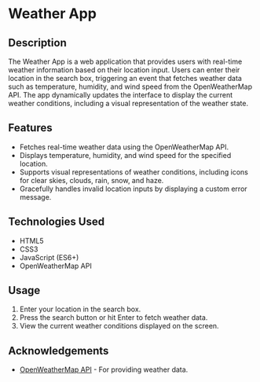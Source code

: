 # Weather App

## Description
The Weather App is a web application that provides users with real-time weather information based on their location input. Users can enter their location in the search box, triggering an event that fetches weather data such as temperature, humidity, and wind speed from the OpenWeatherMap API. The app dynamically updates the interface to display the current weather conditions, including a visual representation of the weather state.

## Features
- Fetches real-time weather data using the OpenWeatherMap API.
- Displays temperature, humidity, and wind speed for the specified location.
- Supports visual representations of weather conditions, including icons for clear skies, clouds, rain, snow, and haze.
- Gracefully handles invalid location inputs by displaying a custom error message.

## Technologies Used
- HTML5
- CSS3
- JavaScript (ES6+)
- OpenWeatherMap API

## Usage
1. Enter your location in the search box.
2. Press the search button or hit Enter to fetch weather data.
3. View the current weather conditions displayed on the screen.

## Acknowledgements
- [OpenWeatherMap API](https://openweathermap.org/api) - For providing weather data.
